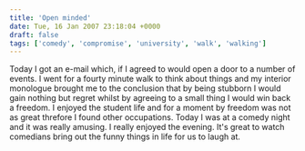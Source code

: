 ```yaml
---
title: 'Open minded'
date: Tue, 16 Jan 2007 23:18:04 +0000
draft: false
tags: ['comedy', 'compromise', 'university', 'walk', 'walking']
---
```


Today I got an e-mail which, if I agreed to would open a door to a number of events. I went for a fourty minute walk to think about things and my interior monologue brought me to the conclusion that by being stubborn I would gain nothing but regret whilst by agreeing to a small thing I would win back a freedom. I enjoyed the student life and for a moment by freedom was not as great threfore I found other occupations. Today I was at a comedy night and it was really amusing. I really enjoyed the evening. It's great to watch comedians bring out the funny things in life for us to laugh at.